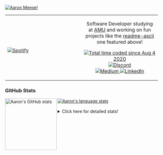 [![Aaron Meese!](https://user-images.githubusercontent.com/17814535/88975338-a2aabf00-d27f-11ea-963f-8a19608716b4.png)](https://github.com/ajmeese7/readme-ascii "README ASCII")

<!-- Modified from project here: https://github.com/novatorem/novatorem -->
<table width="100%"> 
  <tr>
  <td width="50%">
      
&nbsp; <br> [![Spotify](https://ajmeese7.vercel.app/api/spotify)](https://open.spotify.com/user/ajmeese)

  </td>
  <td width="50%">
    <p align="center">
    Software Developer studying at <a href="https://www.amu.apus.edu/">AMU</a> and working on fun 
    projects like the <a href="https://github.com/ajmeese7/readme-ascii">readme-ascii</a> one featured above!
    </p>
    <p align="center">
      <a href="https://wakatime.com/@f726891d-3b02-46cd-9b60-e8c59f9e2b14">
        <img src="https://wakatime.com/badge/user/f726891d-3b02-46cd-9b60-e8c59f9e2b14.svg" alt="Total time coded since Aug 4 2020" title="WakaTime" />
      </a>
      <a href="http://link.aaronmeese.com/discord">
        <img src="https://img.shields.io/badge/discord-ajmeese7%234835-369?style=flat-square&logo=discord&logoColor=white&color=purple" alt="Discord" title="Discord">
      </a>
      <br />
      <a href="https://link.aaronmeese.com/medium">
        <img src="https://img.shields.io/badge/medium-ajmeese7-1DB954?style=flat-square&logo=medium&logoColor=white" alt="Medium" title="Medium">
      </a>
      <a href="https://link.aaronmeese.com/linkedin">
        <img src="https://img.shields.io/badge/linkedIn-aaronmeese-1DB954?style=flat-square&logo=linkedin&logoColor=white&color=blue" alt="LinkedIn" title="LinkedIn">
      </a>
    </p>
  </td>

</table>

[//]: <> (The `&nbsp;` is to have Aphelion take up more space)

### GitHub Stats ###

<a href="https://profile-summary-for-github.com/user/ajmeese7">
  <img align="left" height="170px" src="https://github-readme-stats.vercel.app/api?username=ajmeese7&show_icons=true&line_height=27&count_private=true" alt="Aaron's GitHub stats"/>
  <img src="https://github-readme-stats.vercel.app/api/top-langs/?username=ajmeese7&hide_langs_below=5&layout=compact" alt="Aaron's language stats"/>
</a>

<br />
<br />
<details>
<summary>Click here for detailed stats!</summary>

### :zap: Recent Activity
<!--START_SECTION:activity-->
1. 🎉 Merged PR [#19](https://github.com/ajmeese7/coupon-booked/pull/19) in [ajmeese7/coupon-booked](https://github.com/ajmeese7/coupon-booked)
2. ❗️ Opened issue [#10](https://github.com/ajmeese7/finance-dashboard/issues/10) in [ajmeese7/finance-dashboard](https://github.com/ajmeese7/finance-dashboard)
3. ❗️ Opened issue [#9](https://github.com/ajmeese7/finance-dashboard/issues/9) in [ajmeese7/finance-dashboard](https://github.com/ajmeese7/finance-dashboard)
4. ❗️ Opened issue [#8](https://github.com/ajmeese7/finance-dashboard/issues/8) in [ajmeese7/finance-dashboard](https://github.com/ajmeese7/finance-dashboard)
5. ❗️ Opened issue [#11](https://github.com/ajmeese7/where-temperature/issues/11) in [ajmeese7/where-temperature](https://github.com/ajmeese7/where-temperature)
<!--END_SECTION:activity-->

### 🧐 Waka Stats
<!--START_SECTION:waka-->
![Code Time](http://img.shields.io/badge/Code%20Time-1%2C046%20hrs%2012%20mins-blue)

**🐱 My GitHub Data** 

> 🏆 738 Contributions in the Year 2022
 > 
> 📦 342.4 kB Used in GitHub's Storage 
 > 
> 💼 Opted to Hire
 > 
> 📜 78 Public Repositories 
 > 
> 🔑 27 Private Repositories  
 > 
**I'm an Early 🐤** 

```text
🌞 Morning    254 commits    ██████░░░░░░░░░░░░░░░░░░░   24.14% 
🌆 Daytime    381 commits    █████████░░░░░░░░░░░░░░░░   36.22% 
🌃 Evening    404 commits    █████████░░░░░░░░░░░░░░░░   38.4% 
🌙 Night      13 commits     ░░░░░░░░░░░░░░░░░░░░░░░░░   1.24%

```
📅 **I'm Most Productive on Sunday** 

```text
Monday       127 commits    ███░░░░░░░░░░░░░░░░░░░░░░   12.07% 
Tuesday      160 commits    ███░░░░░░░░░░░░░░░░░░░░░░   15.21% 
Wednesday    125 commits    ███░░░░░░░░░░░░░░░░░░░░░░   11.88% 
Thursday     152 commits    ███░░░░░░░░░░░░░░░░░░░░░░   14.45% 
Friday       118 commits    ██░░░░░░░░░░░░░░░░░░░░░░░   11.22% 
Saturday     175 commits    ████░░░░░░░░░░░░░░░░░░░░░   16.63% 
Sunday       195 commits    ████░░░░░░░░░░░░░░░░░░░░░   18.54%

```


📊 **This Week I Spent My Time On** 

```text
⌚︎ Time Zone: America/New_York

💬 Programming Languages: 
JavaScript               6 hrs 9 mins        ██████████░░░░░░░░░░░░░░░   41.42% 
Other                    2 hrs 47 mins       ████░░░░░░░░░░░░░░░░░░░░░   18.76% 
Markdown                 1 hr 55 mins        ███░░░░░░░░░░░░░░░░░░░░░░   12.97% 
HTML                     1 hr 8 mins         ██░░░░░░░░░░░░░░░░░░░░░░░   7.65% 
JSON                     59 mins             █░░░░░░░░░░░░░░░░░░░░░░░░   6.67%

🐱‍💻 Projects: 
aaronmeese.com           7 hrs 48 mins       █████████████░░░░░░░░░░░░   52.56% 
zork1                    3 hrs 29 mins       ██████░░░░░░░░░░░░░░░░░░░   23.55% 
zork                     1 hr 25 mins        ██░░░░░░░░░░░░░░░░░░░░░░░   9.61% 
nigga.dev                1 hr 7 mins         ██░░░░░░░░░░░░░░░░░░░░░░░   7.58% 
karameese.com            39 mins             █░░░░░░░░░░░░░░░░░░░░░░░░   4.44%

```

**I Mostly Code in JavaScript** 

```text
JavaScript               32 repos            ████████████░░░░░░░░░░░░░   50.0% 
HTML                     9 repos             ███░░░░░░░░░░░░░░░░░░░░░░   14.06% 
Python                   5 repos             ██░░░░░░░░░░░░░░░░░░░░░░░   7.81% 
Java                     4 repos             █░░░░░░░░░░░░░░░░░░░░░░░░   6.25% 
CSS                      3 repos             █░░░░░░░░░░░░░░░░░░░░░░░░   4.69%

```



 Last Updated on 05/06/2022 08:05:01 UTC
<!--END_SECTION:waka-->
</details>
